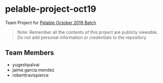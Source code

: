 # pelable-project-oct19
Team Project for [Pelable October 2019 Batch](https://pelable.com/chat/bnfKVoWGHwcj)

> Note: Remember all the contents of this project are publicly viewable. Do not add personal information or credentials to the repository

## Team Members
- yugeshpalvai
- jaime.garcia.mendez
- roberttravispierce
